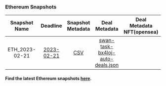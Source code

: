 ### Ethereum Snapshots

| Snapshot Name | Deadline | Snapshot Metadata | Deal Metadata | Deal Metadata NFT(opensea) |
| :-: | :-: | :-: | :-: | :-: |
| ETH_2023-02-21 | [2023-02-21](s3://public-blockchain-snapshots/eth/)| [CSV]( 2023-02-21_eth_datastore/eth-2023-02-21.csv ':include') | [swan-task-bx4loj-auto-deals.json](2023-02-21_eth_datastore/swan-task-bx4loj-auto-deals.json ':include') | |

#### Find the latest Ethereum snapshots [here](https://github.com/allada/bsc-archive-snapshot).
